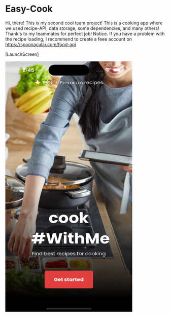 # Easy-Cook
Hi, there! This is my second cool team project! This is a cooking app where we used recipe-API, data storage, some dependencies, and many others! Thank's to my teammates for perfect job!
Notice. If you have a problem with the recipe loading, I recommend to create a feee account on https://spoonacular.com/food-api


[LaunchScreen]



<img src="https://github.com/Saint-Pablo-3/Easy-Cook/blob/main/Simulator%20Screen%20Shot%20-%20iPhone%2014%20Pro%20-%202023-05-13%20at%2014.45.15.png" width="400" height="790">
